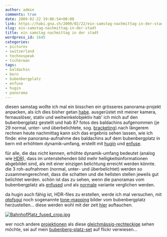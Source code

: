 ```yaml
---
author: admin
comments: true
date: 2009-02-22 19:06:54+00:00
link: https://habi.gna.ch/2009/02/22/ein-samstag-nachmittag-in-der-stadt/
slug: ein-samstag-nachmittag-in-der-stadt
title: ein samstag nachmittag in der stadt
wordpress_id: 1645
categories:
- pictures
- switzerland
- technospeak
- tschörman
tags:
- baldachin
- bern
- bubenbergplatz
- enfuse
- hugin
- panorama
---
```


diesen samstag wollte ich mal ein bisschen ein grösseres panorama-projekt anpacken, als ich dies bisher getan [habe](http://flickr.com/photos/habi/tags/panorama). ausgerüstet mit meiner kamera, fernauslöser, stativ und weitwinkelobjektiv hab' ich mich auf den bubenbergplatz gestellt und hab 87 fotos des baldachins aufgenommen (je 29 normal, unter- und überbelichtete, sog. [bracketing](https://en.wikipedia.org/wiki/Bracketing#Exposure_bracketing)).nach längerem rechnen heute nachmittag kann sich das ergebnis sehen lassen, wie ich finde: eine panorama-aufnahme des baldachins auf dem bubenbergplatz in bern mit erhöhtem dynamik-umfang, erstellt mit [hugin](http://hugin.sourceforge.net/) und [enfuse](http://enblend.sourceforge.net/).




für alle, die das nicht kennen, erhöhte dynamik-umfang bedeutet (analog wie [HDR](https://de.wikipedia.org/wiki/High_Dynamic_Range_Image)), dass im untenstehenden bild mehr helligkeitsinformationen abgebildet sind, als mit einer einzigen belichtung erreicht werden könnte. die 3 roh-aufnahmen (normal, unter- und überbelichtet) werden so zusammengerechnet, dass die schatten und die hellsten stellen jeweils gut belichtet werden. schön ist das zu sehen, wenn die panoramas vom bubenbergplatz als [enfused](https://www.flickr.com/photos/habi/3301070200/) und als [normale](https://www.flickr.com/photos/habi/3300242463/) variante verglichen werden.




da hugin auch fähig ist, HDR-files zu erstellen, werde ich mal versuchen, mit [qtpfsgui](http://qtpfsgui.sourceforge.net/) noch sogenannte [tone-mapping](https://de.wikipedia.org/wiki/High_Dynamic_Range_Image#Tone_Mapping) bilder vom bubenbergplatz herzustellen... diese werden wohl mit der zeit [hier](http://flickr.com/search/?w=79112147%40N00&q=panorama+AND+bubenbergplatz&m=text) auftauchen.





    







  [](https://habi.gna.ch/wp-content/uploads/2009/02/bahnhofplatz-fused-crop.jpg)[![BahnhofPlatz_fused_crop.jpg](https://habi.gna.ch/wp-content/uploads/2009/02/bahnhofplatz-fused-crop1.jpg)](https://habi.gna.ch/wp-content/uploads/2009/02/bahnhofplatz-fused-crop.jpg)  







    







  wer noch andere [projektionen](http://wiki.panotools.org/Projections) als diese [gleichmässig-rechteckige](http://wiki.panotools.org/Projections#Equirectangular_projection) sehen möchte, sei auf mein [bubenberg-platz-set](http://flickr.com/photos/habi/sets/72157614221776963/) auf flickr verwiesen...




